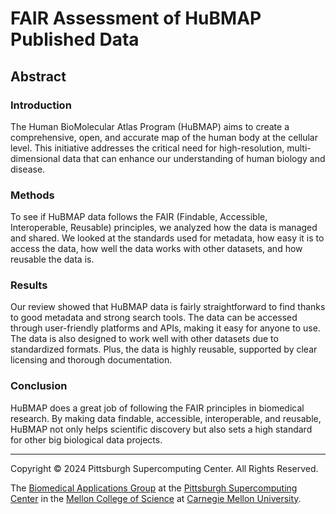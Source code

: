 # FAIR Assessment of HuBMAP Published Data

## Abstract

### Introduction
The Human BioMolecular Atlas Program (HuBMAP) aims to create a comprehensive, open, and accurate map of the human body at the cellular level. This initiative addresses the critical need for high-resolution, multi-dimensional data that can enhance our understanding of human biology and disease.

### Methods
To see if HuBMAP data follows the FAIR (Findable, Accessible, Interoperable, Reusable) principles, we analyzed how the data is managed and shared. We looked at the standards used for metadata, how easy it is to access the data, how well the data works with other datasets, and how reusable the data is.

### Results
Our review showed that HuBMAP data is fairly straightforward to find thanks to good metadata and strong search tools. The data can be accessed through user-friendly platforms and APIs, making it easy for anyone to use. The data is also designed to work well with other datasets due to standardized formats. Plus, the data is highly reusable, supported by clear licensing and thorough documentation.

### Conclusion
HuBMAP does a great job of following the FAIR principles in biomedical research. By making data findable, accessible, interoperable, and reusable, HuBMAP not only helps scientific discovery but also sets a high standard for other big biological data projects.

---

Copyright © 2024 Pittsburgh Supercomputing Center. All Rights Reserved.

The [Biomedical Applications Group](https://www.psc.edu/biomedical-applications/) at the [Pittsburgh Supercomputing Center](http://www.psc.edu) in the [Mellon College of Science](https://www.cmu.edu/mcs/) at [Carnegie Mellon University](http://www.cmu.edu).

